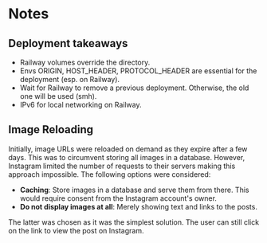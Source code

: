 # Notes

## Deployment takeaways

- Railway volumes override the directory.
- Envs ORIGIN, HOST_HEADER, PROTOCOL_HEADER are essential for the deployment (esp. on Railway).
- Wait for Railway to remove a previous deployment. Otherwise, the old one will be used (smh).
- IPv6 for local networking on Railway.

## Image Reloading

Initially, image URLs were reloaded on demand as they expire after a few days. This was to circumvent storing all images in a database. However, Instagram limited the number of requests to their servers making this approach impossible. The following options were considered:

- **Caching**: Store images in a database and serve them from there. This would require consent from the Instagram account's owner.
- **Do not display images at all**: Merely showing text and links to the posts.

The latter was chosen as it was the simplest solution. The user can still click on the link to view the post on Instagram.
